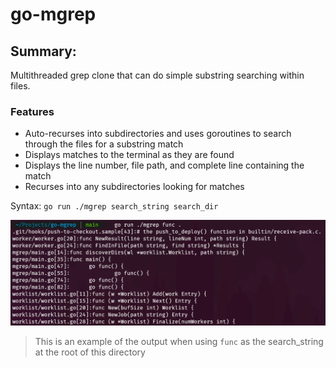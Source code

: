 # go-mgrep

## Summary:

Multithreaded grep clone that can do simple substring searching within files.

### Features

- Auto-recurses into subdirectories and uses goroutines to search through the files for a substring match
- Displays matches to the terminal as they are found
- Displays the line number, file path, and complete line containing the match
- Recurses into any subdirectories looking for matches

Syntax: `go run ./mgrep search_string search_dir`

![Screenshot of sample output](media/mgrep-screenshot.png)

> This is an example of the output when using `func` as the search_string at the root of this directory
